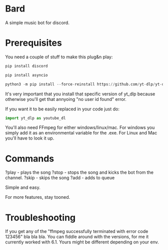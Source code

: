 # Bard
A simple music bot for discord.

# Prerequisites

You need a couple of stuff to make this plug&n play:

```python
pip install discord
```
```python
pip install asyncio
```
```python
python3 -m pip install --force-reinstall https://github.com/yt-dlp/yt-dlp/archive/master.tar.gz
```

It's very important that you install that specific version of yt_dlp because otherwise you'll get that annyoing "no user id found" error.

If you want it to be easily replaced in your code just do:
```python
import yt_dlp as youtube_dl
```

You'll also need FFmpeg for either windows/linux/mac. For windows you simply add it as an environmental variable for the .exe. For Linux and Mac you'll have to look it up. 

# Commands

?play <youtube link>	- plays the song 
?stop									- stops the song and kicks the bot from the channel.
?skip									- skips the song 
?add 									- adds to queue

Simple and easy.

For more features, stay tooned.

# Troubleshooting
If you get any of the "ffmpeg successfully terminated with error code 123456" bla bla bla. You can fiddle around with the versions, for me it currently worked with 6.1. Yours might be different depending on your env.
